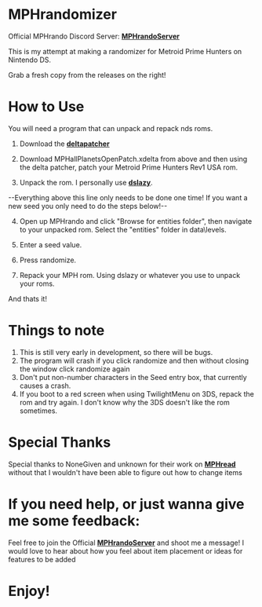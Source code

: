 # MPHrandomizer
Official MPHrando Discord Server: **[MPHrandoServer](https://discord.gg/zECrj43DgU)**

This is my attempt at making a randomizer for Metroid Prime Hunters on Nintendo DS.

Grab a fresh copy from the releases on the right!

# How to Use

You will need a program that can unpack and repack nds roms.

 1. Download the **[deltapatcher](https://www.romhacking.net/utilities/704/)**

 2. Download MPHallPlanetsOpenPatch.xdelta from above and then using the delta patcher, patch your Metroid Prime Hunters Rev1 USA rom.

 3. Unpack the rom. I personally use **[dslazy](https://www.romhacking.net/utilities/793/)**.

 --Everything above this line only needs to be done one time! If you want a new seed you only need to do the steps below!--

 4. Open up MPHrando and click "Browse for entities folder", then navigate to your unpacked rom. Select the "entities" folder in data\levels.

 5. Enter a seed value.

 6. Press randomize.

 7. Repack your MPH rom. Using dslazy or whatever you use to unpack your roms.
 
 And thats it!

# Things to note

1. This is still very early in development, so there will be bugs.
2. The program will crash if you click randomize and then without closing the window click randomize again
3. Don't put non-number characters in the Seed entry box, that currently causes a crash.
4. If you boot to a red screen when using TwilightMenu on 3DS, repack the rom and try again.  I don't know why the 3DS doesn't like the rom sometimes.

 
 # Special Thanks
 Special thanks to NoneGiven and unknown for their work on **[MPHread](https://github.com/NoneGiven/MphRead)** without that I wouldn't have been able to figure out how to change items

# If you need help, or just wanna give me some feedback:
Feel free to join the Official **[MPHrandoServer](https://discord.gg/zECrj43DgU)** and shoot me a message!
I would love to hear about how you feel about item placement or ideas for features to be added

# Enjoy!
